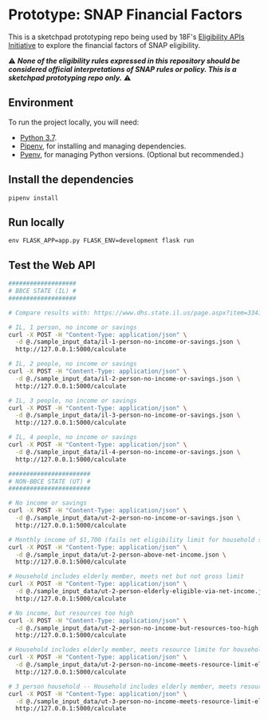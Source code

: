 # Prototype: SNAP Financial Factors

This is a sketchpad prototyping repo being used by 18F's [Eligibility APIs Initiative](https://github.com/18F/eligibility-rules-service/blob/master/README.md) to explore the financial factors of SNAP eligibility.

:warning: ***None of the eligibility rules expressed in this repository should be considered official interpretations of SNAP rules or policy. This is a sketchpad prototyping repo only.*** :warning:

## Environment

To run the project locally, you will need:

* [Python 3.7](https://www.python.org/downloads/).
* [Pipenv](https://pipenv.kennethreitz.org/en/latest/), for installing and managing dependencies.
* [Pyenv](https://github.com/pyenv/pyenv), for managing Python versions. (Optional but recommended.)

## Install the dependencies

```
pipenv install
```

## Run locally

```
env FLASK_APP=app.py FLASK_ENV=development flask run
```

## Test the Web API

```sh
###################
# BBCE STATE (IL) #
###################

# Compare results with: https://www.dhs.state.il.us/page.aspx?item=33412

# IL, 1 person, no income or savings
curl -X POST -H "Content-Type: application/json" \
  -d @./sample_input_data/il-1-person-no-income-or-savings.json \
  http://127.0.0.1:5000/calculate

# IL, 2 people, no income or savings
curl -X POST -H "Content-Type: application/json" \
  -d @./sample_input_data/il-2-person-no-income-or-savings.json \
  http://127.0.0.1:5000/calculate

# IL, 3 people, no income or savings
curl -X POST -H "Content-Type: application/json" \
  -d @./sample_input_data/il-3-person-no-income-or-savings.json \
  http://127.0.0.1:5000/calculate

# IL, 4 people, no income or savings
curl -X POST -H "Content-Type: application/json" \
  -d @./sample_input_data/il-4-person-no-income-or-savings.json \
  http://127.0.0.1:5000/calculate

#######################
# NON-BBCE STATE (UT) #
#######################

# No income or savings
curl -X POST -H "Content-Type: application/json" \
  -d @./sample_input_data/ut-2-person-no-income-or-savings.json \
  http://127.0.0.1:5000/calculate

# Monthly income of $1,700 (fails net eligibility limit for household size and state)
curl -X POST -H "Content-Type: application/json" \
  -d @./sample_input_data/ut-2-person-above-net-income.json \
  http://127.0.0.1:5000/calculate

# Household includes elderly member, meets net but not gross limit
curl -X POST -H "Content-Type: application/json" \
  -d @./sample_input_data/ut-2-person-elderly-eligible-via-net-income.json \
  http://127.0.0.1:5000/calculate

# No income, but resources too high
curl -X POST -H "Content-Type: application/json" \
  -d @./sample_input_data/ut-2-person-no-income-but-resources-too-high.json \
  http://127.0.0.1:5000/calculate

# Household includes elderly member, meets resource limite for household w/ elderly member
curl -X POST -H "Content-Type: application/json" \
  -d @./sample_input_data/ut-2-person-no-income-meets-resource-limit-elderly.json \
  http://127.0.0.1:5000/calculate

# 3 person household -- Household includes elderly member, meets resource limite for household w/ elderly member
curl -X POST -H "Content-Type: application/json" \
  -d @./sample_input_data/ut-3-person-no-income-meets-resource-limit-elderly.json \
  http://127.0.0.1:5000/calculate
```